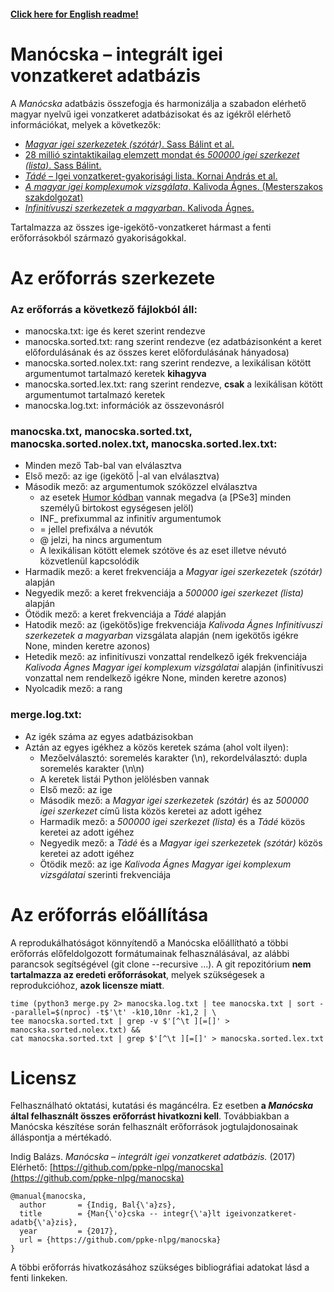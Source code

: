 #### [Click here for English readme!](https://github.com/ppke-nlpg/manocska/blob/master/README.en.md)

# Manócska – integrált igei vonzatkeret adatbázis

A _Manócska_ adatbázis összefogja és harmonizálja a szabadon elérhető magyar nyelvű igei vonzatkeret adatbázisokat és az igékről elérhető információkat, melyek a következők:

- [_Magyar igei szerkezetek (szótár)_. Sass Bálint et al.](ige_szotar/README.md)
- [28 millió szintaktikailag elemzett mondat és _500000 igei szerkezet (lista)_. Sass Bálint.](isz/README.md)
- [_Tádé_ – Igei vonzatkeret-gyakorisági lista. Kornai András et al.](tade/README.md)
- [_A magyar igei komplexumok vizsgálata_. Kalivoda Ágnes. (Mesterszakos szakdolgozat)](https://github.com/kagnes/hungarian_verbal_complex/)
- [_Infinitívuszi szerkezetek a magyarban_. Kalivoda Ágnes.](https://github.com/kagnes/infinitival_constructions)

Tartalmazza az összes ige-igekötő-vonzatkeret hármast a fenti erőforrásokból származó gyakoriságokkal.

# Az erőforrás szerkezete

### Az erőforrás a következő fájlokból áll:

- manocska.txt: ige és keret szerint rendezve
- manocska.sorted.txt: rang szerint rendezve (ez adatbázisonként a keret előfordulásának és az összes keret előfordulásának hányadosa)
- manocska.sorted.nolex.txt: rang szerint rendezve, a lexikálisan kötött argumentumot tartalmazó keretek __kihagyva__
- manocska.sorted.lex.txt: rang szerint rendezve, __csak__ a lexikálisan kötött argumentumot tartalmazó keretek
- manocska.log.txt: információk az összevonásról


### manocska.txt, manocska.sorted.txt, manocska.sorted.nolex.txt, manocska.sorted.lex.txt:

- Minden mező Tab-bal van elválasztva
- Első mező: az ige (igekötő |-al van elválasztva)
- Második mező: az argumentumok szóközzel elválasztva
    - az esetek [Humor kódban](http://www.morphologic.hu/downloads/publications/na/2006_mszny_jobbhumor_na-pt.pdf) vannak megadva (a [PSe3] minden személyű birtokost egységesen jelöl)
    - INF_ prefixummal az infinitív argumentumok
    - = jellel prefixálva a névutók
    - @ jelzi, ha nincs argumentum
    - A lexikálisan kötött elemek szótöve és az eset illetve névutó közvetlenül kapcsolódik
- Harmadik mező: a keret frekvenciája a _Magyar igei szerkezetek (szótár)_ alapján
- Negyedik mező: a keret frekvenciája a _500000 igei szerkezet (lista)_ alapján
- Ötödik mező: a keret frekvenciája a _Tádé_ alapján
- Hatodik mező: az (igekötős)ige frekvenciája _Kalivoda Ágnes Infinitívuszi szerkezetek a magyarban_ vizsgálata alapján (nem igekötős igékre None, minden keretre azonos)
- Hetedik mező: az infinitívuszi vonzattal rendelkező igék frekvenciája _Kalivoda Ágnes Magyar igei komplexum vizsgálatai_ alapján (infinitívuszi vonzattal nem rendelkező igékre None, minden keretre azonos)
- Nyolcadik mező: a rang


### merge.log.txt:

- Az igék száma az egyes adatbázisokban
- Aztán az egyes igékhez a közös keretek száma (ahol volt ilyen):
    - Mezőelválasztó: soremelés karakter (\n), rekordelválasztó: dupla soremelés karakter (\n\n)
    - A keretek listái Python jelölésben vannak
    - Első mező: az ige
    - Második mező: a _Magyar igei szerkezetek (szótár)_ és az _500000 igei szerkezet_ című lista közös keretei az adott igéhez
    - Harmadik mező: a _500000 igei szerkezet (lista)_ és a _Tádé_ közös keretei az adott igéhez
    - Negyedik mező: a _Tádé_ és a _Magyar igei szerkezetek (szótár)_ közös keretei az adott igéhez
    - Ötödik mező: az ige _Kalivoda Ágnes Magyar igei komplexum vizsgálatai_ szerinti frekvenciája

# Az erőforrás előállítása

A reprodukálhatóságot könnyítendő a Manócska előállítható a többi erőforrás előfeldolgozott formátumainak felhasználásával, az alábbi parancsok segítségével (git clone --recursive ...).
A git repozitórium __nem tartalmazza az eredeti erőforrásokat__, melyek szükségesek a reprodukcióhoz, __azok licensze miatt__.

    time (python3 merge.py 2> manocska.log.txt | tee manocska.txt | sort --parallel=$(nproc) -t$'\t' -k10,10nr -k1,2 | \
    tee manocska.sorted.txt | grep -v $'[^\t ][=[]' > manocska.sorted.nolex.txt) &&
    cat manocska.sorted.txt | grep $'[^\t ][=[]' > manocska.sorted.lex.txt


# Licensz

Felhasználható oktatási, kutatási és magáncélra. Ez esetben __a _Manócska_ által felhasznált összes erőforrást hivatkozni kell__.
Továbbiakban a Manócska készítése során felhasznált erőforrások jogtulajdonosainak álláspontja a mértékadó.

Indig Balázs. _Manócska – integrált igei vonzatkeret adatbázis._ (2017) Elérhető: [https://github.com/ppke-nlpg/manocska](https://github.com/ppke-nlpg/manocska)

    @manual{manocska,
      author       = {Indig, Bal{\'a}zs},
      title        = {Man{\'o}cska -- integr{\'a}lt igeivonzatkeret-adatb{\'a}zis},
      year         = {2017},
      url = {https://github.com/ppke-nlpg/manocska}
    }

A többi erőforrás hivatkozásához szükséges bibliográfiai adatokat lásd a fenti linkeken.
